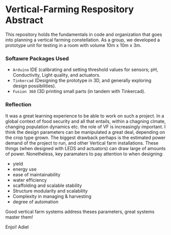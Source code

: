# Vertical-Farming Respository Abstract

This repository holds the fundamentals in code and organization that goes into planning a vertical farming constellation. As a group, we developed a prototype unit for testing in a room with volume 10m x 10m x 3m. 

### Softawre Packages Used
- `Arduino` IDE (calibrating and setting threshold values for sensors; pH, Conductivity, Light quality, and actuators. 
- `Tinkercad` (Designing the prototype in 3D, and generally exploring design possibilities).
- `Fusion 360` (3D printing small parts (in tandem with Tinkercad).

### Reflection
It was a great learning experience to be able to work on such a project. In a global context of food security and all that entails, within a chagning clmate, changing population dynamics  etc. the role of VF is increasingly important. I think the design parameters can be manipulated a great deal, depending on the crop type grown. The biggest drawback perhaps is the estimated power demand of the project to run, and other Vertical farm installations. These things (when designed with LEDS and actuators) can draw large of amounts of power. Nonetheless, key paramaters to pay attention to when designing:
- yield
- energy use
- ease of maintainability
- water efficiency
- scaffolding and scalable stability
- Structure modularity and scalability
- Complexity in managing & harvesting
- degree of automation

Good vertical farm systems address theses parameters, great systems master them!

Enjoi!
Adiel
